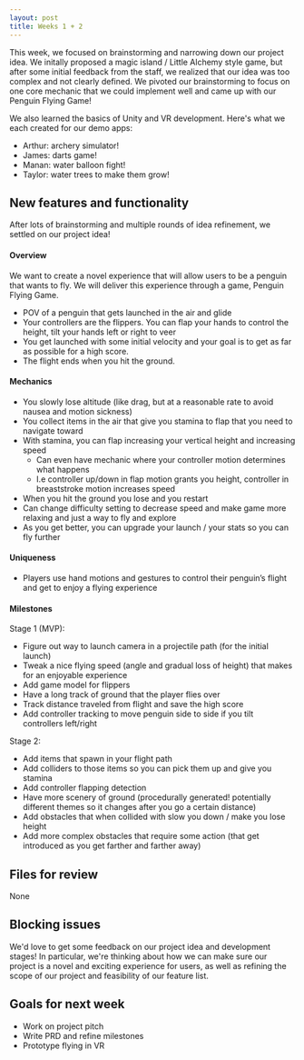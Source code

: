 ```yaml
---
layout: post
title: Weeks 1 + 2
---
```


This week, we focused on brainstorming and narrowing down our project idea. We initally proposed a magic island / Little Alchemy style game, but after some initial feedback from the staff, we realized that our idea was too complex and not clearly defined. We pivoted our brainstorming to focus on one core mechanic that we could implement well and came up with our Penguin Flying Game!

We also learned the basics of Unity and VR development. Here's what we each created for our demo apps:
* Arthur: archery simulator!
* James: darts game!
* Manan: water balloon fight!
* Taylor: water trees to make them grow!

## New features and functionality
After lots of brainstorming and multiple rounds of idea refinement, we settled on our project idea!

#### Overview
We want to create a novel experience that will allow users to be a penguin that wants to fly. We will deliver this experience through a game, Penguin Flying Game. 
* POV of a penguin that gets launched in the air and glide
* Your controllers are the flippers. You can flap your hands to control the height, tilt your hands left or right to veer
* You get launched with some initial velocity and your goal is to get as far as possible for a high score.
* The flight ends when you hit the ground.

#### Mechanics
* You slowly lose altitude (like drag, but at a reasonable rate to avoid nausea and motion sickness)
* You collect items in the air that give you stamina to flap that you need to navigate toward 
* With stamina, you can flap increasing your vertical height and increasing speed
    * Can even have mechanic where your controller motion determines what happens
    * I.e controller up/down in flap motion grants you height, controller in breaststroke motion increases speed
* When you hit the ground you lose and you restart
* Can change difficulty setting to decrease speed and make game more relaxing and just a way to fly and explore
* As you get better, you can upgrade your launch / your stats so you can fly further

#### Uniqueness
* Players use hand motions and gestures to control their penguin’s flight and get to enjoy a flying experience

#### Milestones
Stage 1 (MVP):
* Figure out way to launch camera in a projectile path (for the initial launch)
* Tweak a nice flying speed (angle and gradual loss of height) that makes for an enjoyable experience
* Add game model for flippers
* Have a long track of ground that the player flies over
* Track distance traveled from flight and save the high score
* Add controller tracking to move penguin side to side if you tilt controllers left/right

Stage 2:
* Add items that spawn in your flight path
* Add colliders to those items so you can pick them up and give you stamina
* Add controller flapping detection
* Have more scenery of ground (procedurally generated! potentially different themes so it changes after you go a certain distance)
* Add obstacles that when collided with slow you down / make you lose height 
* Add more complex obstacles that require some action (that get introduced as you get farther and farther away)

## Files for review
None

## Blocking issues
We'd love to get some feedback on our project idea and development stages! In particular, we're thinking about how we can make sure our project is a novel and exciting experience for users, as well as refining the scope of our project and feasibility of our feature list.

## Goals for next week
* Work on project pitch
* Write PRD and refine milestones
* Prototype flying in VR
